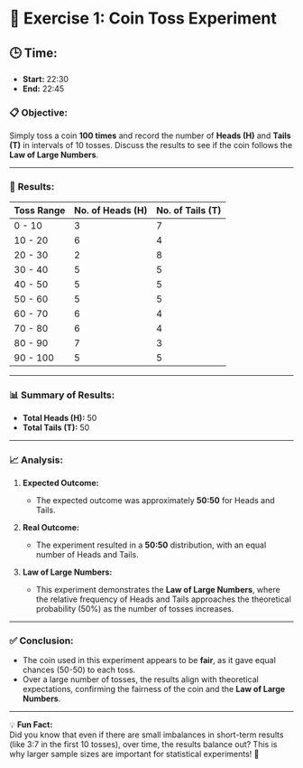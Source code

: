 # 🎲 Exercise 1: Coin Toss Experiment

## 🕒 Time:  
- **Start:** 22:30  
- **End:** 22:45  

### 📋 Objective:  
Simply toss a coin **100 times** and record the number of **Heads (H)** and **Tails (T)** in intervals of 10 tosses. Discuss the results to see if the coin follows the **Law of Large Numbers**.

---

### 🧮 **Results:**

| **Toss Range** | **No. of Heads (H)** | **No. of Tails (T)** |
|----------------|----------------------|----------------------|
| 0 - 10         | 3                    | 7                    |
| 10 - 20        | 6                    | 4                    |
| 20 - 30        | 2                    | 8                    |
| 30 - 40        | 5                    | 5                    |
| 40 - 50        | 5                    | 5                    |
| 50 - 60        | 5                    | 5                    |
| 60 - 70        | 6                    | 4                    |
| 70 - 80        | 6                    | 4                    |
| 80 - 90        | 7                    | 3                    |
| 90 - 100       | 5                    | 5                    |

---

### 📊 **Summary of Results:**
- **Total Heads (H):** 50  
- **Total Tails (T):** 50  

---

### 📈 **Analysis:**

1. **Expected Outcome:**  
   - The expected outcome was approximately **50:50** for Heads and Tails.  

2. **Real Outcome:**  
   - The experiment resulted in a **50:50** distribution, with an equal number of Heads and Tails.

3. **Law of Large Numbers:**  
   - This experiment demonstrates the **Law of Large Numbers**, where the relative frequency of Heads and Tails approaches the theoretical probability (50%) as the number of tosses increases.

---

### ✅ **Conclusion:**  
- The coin used in this experiment appears to be **fair**, as it gave equal chances (50-50) to each toss.
- Over a large number of tosses, the results align with theoretical expectations, confirming the fairness of the coin and the **Law of Large Numbers**.

---

💡 **Fun Fact:**  
Did you know that even if there are small imbalances in short-term results (like 3:7 in the first 10 tosses), over time, the results balance out? This is why larger sample sizes are important for statistical experiments! 🎉
